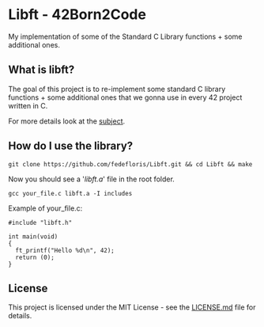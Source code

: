 # Libft - 42Born2Code
My implementation of some of the Standard C Library functions + some additional ones.

## What is libft?
The goal of this project is to re-implement some standard C library functions + some additional ones that we gonna use in every 42 project written in C.

For more details look at the [subject](subject.pdf).

## How do I use the library?
```
git clone https://github.com/fedefloris/Libft.git && cd Libft && make
```
Now you should see a '*libft.a*' file in the root folder.
```
gcc your_file.c libft.a -I includes
```
Example of your_file.c:
```
#include "libft.h"

int main(void)
{
  ft_printf("Hello %d\n", 42);
  return (0);
}
```

## License
This project is licensed under the MIT License - see the [LICENSE.md](LICENSE) file for details.
